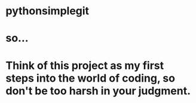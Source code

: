 # pythonsimplegit
# so...
# Think of this project as my first steps into the world of coding, so don't be too harsh in your judgment.
